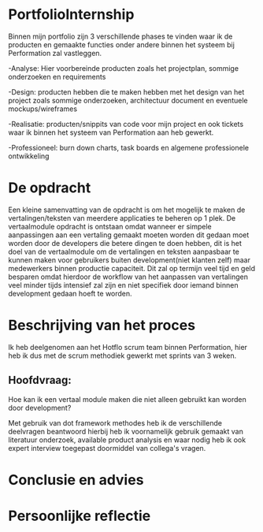 # PortfolioInternship
Binnen mijn portfolio zijn 3 verschillende phases te vinden waar ik de producten en gemaakte functies onder andere binnen het systeem bij Performation zal vastleggen.

-Analyse:
Hier voorbereinde producten zoals het projectplan, sommige onderzoeken en requirements

-Design:
producten hebben die te maken hebben met het design van het project zoals sommige onderzoeken, architectuur document en eventuele mockups/wireframes

-Realisatie:
producten/snippits van code voor mijn project en ook tickets waar ik binnen het systeem van Performation aan heb gewerkt.

-Professioneel:
burn down charts, task boards  en algemene professionele ontwikkeling


# De opdracht

Een kleine samenvatting van de opdracht is om het mogelijk te maken de vertalingen/teksten van meerdere applicaties te beheren op 1 plek.
De vertaalmodule opdracht is ontstaan omdat wanneer er simpele aanpassingen aan een vertaling gemaakt moeten worden dit gedaan moet worden door de developers die betere dingen te doen hebben, dit is het doel van de vertaalmodule om de vertalingen en teksten aanpasbaar te kunnen maken voor gebruikers buiten development(niet klanten zelf) maar medewerkers binnen productie capaciteit. Dit zal op termijn veel tijd en geld besparen omdat hierdoor de workflow van het aanpassen van vertalingen veel minder tijds intensief zal zijn en niet specifiek door iemand binnen development gedaan hoeft te worden.

# Beschrijving van het proces
Ik heb deelgenomen aan het Hotflo scrum team binnen Performation, hier heb ik dus met de scrum methodiek gewerkt met sprints van 3 weken.

## Hoofdvraag:
Hoe kan ik een vertaal module maken die niet alleen gebruikt kan worden door development?

Met gebruik van dot framework methodes heb ik de verschillende deelvragen beantwoord hierbij heb ik voornamelijk gebruik gemaakt van literatuur onderzoek, available product analysis en waar nodig heb ik ook expert interview toegepast doormiddel van collega's vragen.
# Conclusie en advies

# Persoonlijke reflectie
